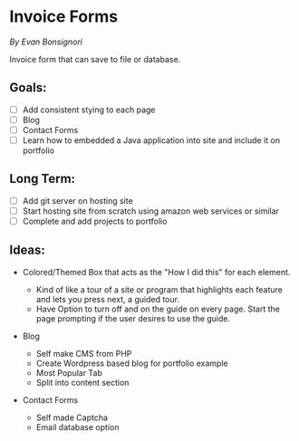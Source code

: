 # Invoice Forms
*By Evan Bonsignori*

Invoice form that can save to file or database.

## Goals:
- [ ] Add consistent stying to each page
- [ ] Blog
- [ ] Contact Forms
- [ ] Learn how to embedded a Java application into site and include it on portfolio

## Long Term:
- [ ] Add git server on hosting site
- [ ] Start hosting site from scratch using amazon web services or similar
- [ ] Complete and add projects to portfolio

## Ideas:
- Colored/Themed Box that acts as the "How I did this" for each element.
  - Kind of like a tour of a site or program that highlights each feature and lets you press next, a guided tour.
  - Have Option to turn off and on the guide on every page. Start the page prompting if the user desires to use the guide.

- Blog
  - Self make CMS from PHP
  - Create Wordpress based blog for portfolio example
  - Most Popular Tab
  - Split into content section

- Contact Forms
  - Self made Captcha
  - Email database option
